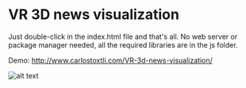 # VR 3D news visualization

Just double-click in the index.html file and that's all. No web server or package manager needed, all the required libraries are in the js folder.

Demo: http://www.carlostoxtli.com/VR-3d-news-visualization/

![alt text](https://docs.google.com/drawings/d/e/2PACX-1vQghdqmARTH_3_wkyxZw-YFg0E4FcIW5P6d5l0OWnjcBjNK1eskNnPdm0TWUPC8JN1n0-bk9Xd2jyaM/pub?w=1396&h=780)
